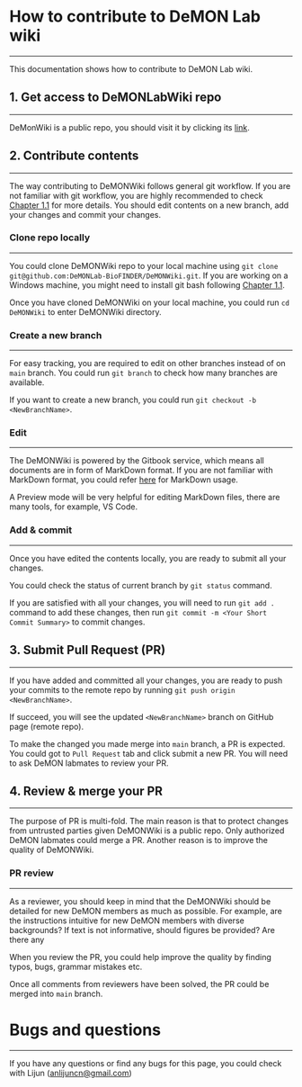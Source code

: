 # How to contribute to DeMON Lab wiki

---

This documentation shows how to contribute to DeMON Lab wiki.

## 1. Get access to DeMONLabWiki repo

---

DeMonWiki is a public repo, you should visit it by clicking its [link](https://github.com/DeMONLab-BioFINDER/DeMONWiki).

## 2. Contribute contents

---

The way contributing to DeMONWiki follows general git workflow. If you are not familiar with git workflow, you are highly recommended to check [Chapter 1.1](https://demonlab-biofinder.github.io/DeMONWiki/articles/chapter_1/Ch1.1_GitWiki.html) for more details. You should edit contents on a new branch, add your changes and commit your changes.

### Clone repo locally

---

You could clone DeMONWiki repo to your local machine using `git clone git@github.com:DeMONLab-BioFINDER/DeMONWiki.git`. If you are working on a Windows machine, you might need to install git bash following [Chapter 1.1](https://demonlab-biofinder.github.io/DeMONWiki/articles/chapter_1/Ch1.1_GitWiki.html).

Once you have cloned DeMONWiki on your local machine, you could run `cd DeMONWiki` to enter DeMONWiki directory.

### Create a new branch

---

For easy tracking, you are required to edit on other branches instead of on `main` branch. You could run `git branch` to check how many branches are available.

If you want to create a new branch, you could run `git checkout -b <NewBranchName>`.

### Edit

---

The DeMONWiki is powered by the Gitbook service, which means all documents are in form of MarkDown format. If you are not familiar with MarkDown format, you could refer [here](https://docs.github.com/en/get-started/writing-on-github/getting-started-with-writing-and-formatting-on-github/basic-writing-and-formatting-syntax) for MarkDown usage.

A Preview mode will be very helpful for editing MarkDown files, there are many tools, for example, VS Code.

### Add & commit

---

Once you have edited the contents locally, you are ready to submit all your changes.

You could check the status of current branch by `git status` command.

If you are satisfied with all your changes, you will need to run `git add .` command to add these changes, then run `git commit -m <Your Short Commit Summary>` to commit changes.

## 3. Submit Pull Request (PR)

---

If you have added and committed all your changes, you are ready to push your commits to the remote repo by running `git push origin <NewBranchName>`.

If succeed, you will see the updated `<NewBranchName>` branch on GitHub page (remote repo).

To make the changed you made merge into `main` branch, a PR is expected. You could got to `Pull Request` tab and click submit a new PR. You will need to ask DeMON labmates to review your PR.

## 4. Review & merge your PR

---

The purpose of PR is multi-fold. The main reason is that to protect changes from untrusted parties given DeMONWiki is a public repo. Only authorized DeMON labmates could merge a PR. Another reason is to improve the quality of DeMONWiki.

### PR review

---

As a reviewer, you should keep in mind that the DeMONWiki should be detailed for new DeMON members as much as possible. For example, are the instructions intuitive for new DeMON members with diverse backgrounds? If text is not informative, should figures be provided? Are there any

When you review the PR, you could help improve the quality by finding typos, bugs, grammar mistakes etc.

Once all comments from reviewers have been solved, the PR could be merged into `main` branch.

# Bugs and questions

---

If you have any questions or find any bugs for this page, you could check with Lijun (anlijuncn@gmail.com)
